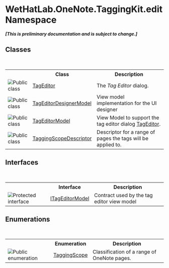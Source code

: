 # WetHatLab.OneNote.TaggingKit.edit Namespace
 _**\[This is preliminary documentation and is subject to change.\]**_

## Classes
&nbsp;<table><tr><th></th><th>Class</th><th>Description</th></tr><tr><td>![Public class](media/pubclass.gif "Public class")</td><td><a href="6765a162-e3fb-2908-aff7-cf593766521d.md">TagEditor</a></td><td>
The <i>Tag Editor</i> dialog.</td></tr><tr><td>![Public class](media/pubclass.gif "Public class")</td><td><a href="4f801abf-0a46-9031-8b58-a589753352e3.md">TagEditorDesignerModel</a></td><td>
View model implementation for the UI designer</td></tr><tr><td>![Public class](media/pubclass.gif "Public class")</td><td><a href="d0783a73-0ba1-b750-13e8-e19b790c09dd.md">TagEditorModel</a></td><td>
View Model to support the tag editor dialog <a href="6765a162-e3fb-2908-aff7-cf593766521d.md">TagEditor</a>.</td></tr><tr><td>![Public class](media/pubclass.gif "Public class")</td><td><a href="3690bbaa-4a73-a467-79e3-8a5755b34628.md">TaggingScopeDescriptor</a></td><td>
Descriptor for a range of pages the tags will be applied to.</td></tr></table>

## Interfaces
&nbsp;<table><tr><th></th><th>Interface</th><th>Description</th></tr><tr><td>![Protected interface](media/protinterface.gif "Protected interface")</td><td><a href="924af36a-d57e-8d4c-94fe-efae9c665a90.md">ITagEditorModel</a></td><td>
Contract used by the tag editor view model</td></tr></table>

## Enumerations
&nbsp;<table><tr><th></th><th>Enumeration</th><th>Description</th></tr><tr><td>![Public enumeration](media/pubenumeration.gif "Public enumeration")</td><td><a href="b3be4048-2099-50e6-21a5-1c36d2dcb4f3.md">TaggingScope</a></td><td>
Classification of a range of OneNote pages.</td></tr></table>&nbsp;
